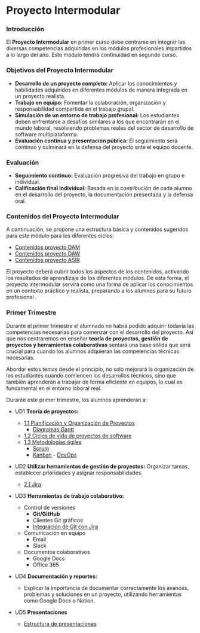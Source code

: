 
# Proyecto Intermodular

### Introducción

El **Proyecto Intermodular** en primer curso debe centrarse en integrar las diversas competencias adquiridas en los módulos profesionales impartidos a lo largo del año. Este módulo tendrá continuidad en segundo curso.

### Objetivos del Proyecto Intermodular

- **Desarrollo de un proyecto completo:** Aplicar los conocimientos y habilidades adquiridos en diferentes módulos de manera integrada en un proyecto realista.
- **Trabajo en equipo:** Fomentar la colaboración, organización y responsabilidad compartida en el trabajo grupal.
- **Simulación de un entorno de trabajo profesional:** Los estudiantes deben enfrentarse a desafíos similares a los que encontrarán en el mundo laboral, resolviendo problemas reales del sector de desarrollo de software multiplataforma.
- **Evaluación continua y presentación pública:** El seguimiento será continuo y culminará en la defensa del proyecto ante el equipo docente.

### Evaluación

- **Seguimiento continuo:** Evaluación progresiva del trabajo en grupo e individual.
- **Calificación final individual:** Basada en la contribución de cada alumno en el desarrollo del proyecto, la documentación presentada y la defensa oral.

### Contenidos del Proyecto Intermodular

A continuación, se propone una estructura básica y contenidos sugeridos para este módulo para los diferentes ciclos:

- [Contenidos proyecto DAM](contenidosDAM.md)
- [Contenidos proyecto DAW](contenidosDAW.md)
- [Contenidos proyecto ASIR](contenidosASIR.md)

El proyecto deberá cubrir todos los aspectos de los contenidos, activando los resultados de aprendizaje de los diferentes módulos. De esta forma, el proyecto intermodular servirá como una forma de aplicar los conocimientos en un contexto práctico y realista, preparando a los alumnos para su futuro profesional .


### Primer Trimestre

Durante el primer trimestre el alumnado no habrá podido adquirir todavía las competencias necesarias para comenzar con el desarrollo del proyecto. Así que nos centraremos en enseñar **teoría de proyectos, gestión de proyectos y herramientas colaborativas** sentará una base sólida que será crucial para cuando los alumnos adquieran las competencias técnicas necesarias.

Abordar estos temas desde el principio, no solo mejorará la organización de los estudiantes cuando comiencen los desarrollos técnicos, sino que también aprenderán a trabajar de forma eficiente en equipos, lo cual es fundamental en el entorno laboral real.

Durante este primer trimestre, los alumnos aprenderán a:

- UD1 **Teoría de proyectos:** 
	- [1.1 Planificación y Organización de Proyectos](UD1/proyectos.md)
		- [Diagramas Gantt](UD1/diagrama_gantt.md)
	- [1.2 Ciclos de vida de proyectos de software](UD1/life_cycle_software.md)
	- [1.3 Metodologías ágiles](UD1/metodologias_agiles.md)
		- [Scrum](UD1/scrum.md)
		- [Kanban](UD1/kanban.md)
                - [DevOps](UD1/devops.md)
		
- UD2 **Utilizar herramientas de gestión de proyectos:** Organizar tareas, establecer prioridades y asignar responsabilidades.	
	- [2.1 Jira](UD2/jira.md)
	
- UD3 **Herramientas de trabajo colaborativo:** 
	- Control de versiones
		- **Git/GitHub**
		- Clientes Git gráficos
		- [Integración de Git con Jira](UD3/gitjira.md)
	- Comunicación en equipo
		- Email
		- Slack
	- Documentos colaborativos
		- Google Docs
		- Office 365
	
- UD4 **Documentación y reportes:** 
	- Explicar la importancia de documentar correctamente los avances, problemas y soluciones en un proyecto, utilizando herramientas como Google Docs o Notion.
	
- UD5 **Presentaciones**
	- [Estructura de presentaciones](UD5/presentaciones.md)
